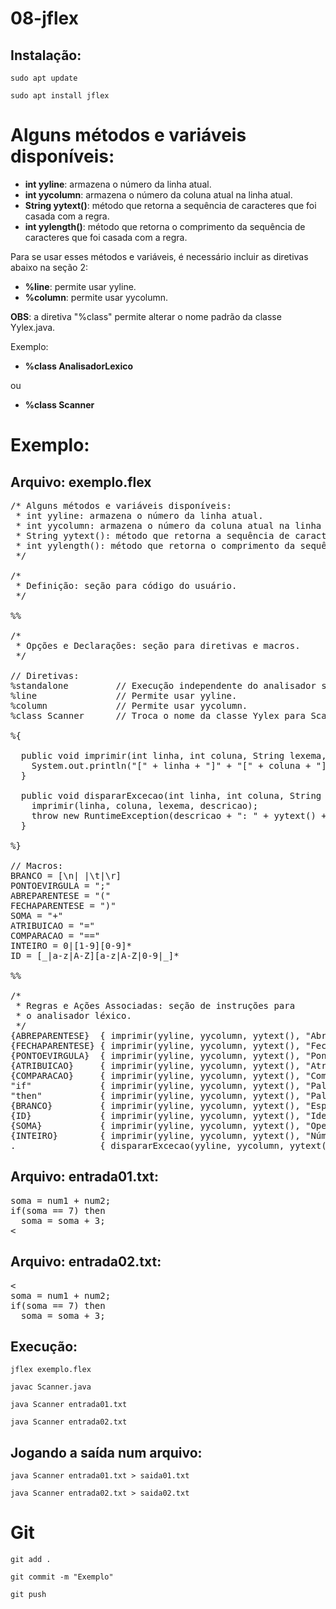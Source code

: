 # 08-jflex

## Instalação:
`sudo apt update`

`sudo apt install jflex`

# Alguns métodos e variáveis disponíveis:
 * **int yyline**: armazena o número da linha atual.
 * **int yycolumn**: armazena o número da coluna atual na linha atual.
 * **String yytext()**: método que retorna a sequência de caracteres que foi casada com a regra.
 * **int yylength()**: método que retorna o comprimento da sequência de caracteres que foi casada com a regra.

 Para se usar esses métodos e variáveis, é necessário incluir as diretivas abaixo na seção 2:
 * **%line**: permite usar yyline.
 * **%column**: permite usar yycolumn.

 **OBS**: a diretiva "%class" permite alterar o nome padrão da classe Yylex.java.
 
 Exemplo:
 
 * **%class AnalisadorLexico**
 
 ou
 
 * **%class Scanner**

# Exemplo: 

## Arquivo: exemplo.flex

<pre>
/* Alguns métodos e variáveis disponíveis:
 * int yyline: armazena o número da linha atual.
 * int yycolumn: armazena o número da coluna atual na linha atual.
 * String yytext(): método que retorna a sequência de caracteres que foi casada com a regra.
 * int yylength(): método que retorna o comprimento da sequência de caracteres que foi casada com a regra.
 */

/* 
 * Definição: seção para código do usuário. 
 */

%%

/* 
 * Opções e Declarações: seção para diretivas e macros. 
 */

// Diretivas:
%standalone         // Execução independente do analisador sintático.
%line               // Permite usar yyline.
%column             // Permite usar yycolumn.
%class Scanner      // Troca o nome da classe Yylex para Scanner.

%{

  public void imprimir(int linha, int coluna, String lexema, String descricao) {
    System.out.println("[" + linha + "]" + "[" + coluna + "] " + lexema + ": " + descricao + ".");
  }

  public void dispararExcecao(int linha, int coluna, String lexema, String descricao) {
    imprimir(linha, coluna, lexema, descricao);
    throw new RuntimeException(descricao + ": " + yytext() + "");
  }

%}

// Macros:
BRANCO = [\n| |\t|\r]
PONTOEVIRGULA = ";"
ABREPARENTESE = "("
FECHAPARENTESE = ")"
SOMA = "+"
ATRIBUICAO = "="
COMPARACAO = "=="
INTEIRO = 0|[1-9][0-9]*
ID = [_|a-z|A-Z][a-z|A-Z|0-9|_]*

%%

/*  
 * Regras e Ações Associadas: seção de instruções para
 * o analisador léxico. 
 */
{ABREPARENTESE}  { imprimir(yyline, yycolumn, yytext(), "Abre parêntese"); }
{FECHAPARENTESE} { imprimir(yyline, yycolumn, yytext(), "Fecha parêntese"); }
{PONTOEVIRGULA}  { imprimir(yyline, yycolumn, yytext(), "Ponto e vírgula"); }
{ATRIBUICAO}     { imprimir(yyline, yycolumn, yytext(), "Atribuição"); }
{COMPARACAO}     { imprimir(yyline, yycolumn, yytext(), "Comparação"); }   
"if"             { imprimir(yyline, yycolumn, yytext(), "Palavra reservada if"); }
"then"           { imprimir(yyline, yycolumn, yytext(), "Palavra reservada then"); }
{BRANCO}         { imprimir(yyline, yycolumn, yytext(), "Espaço em branco"); }
{ID}             { imprimir(yyline, yycolumn, yytext(), "Identificador"); }
{SOMA}           { imprimir(yyline, yycolumn, yytext(), "Operador de soma"); }
{INTEIRO}        { imprimir(yyline, yycolumn, yytext(), "Número inteiro"); }
.                { dispararExcecao(yyline, yycolumn, yytext(), "Caracter inválido"); }
</pre>

## Arquivo: entrada01.txt:
<pre>
soma = num1 + num2;
if(soma == 7) then
  soma = soma + 3;
<
</pre>

## Arquivo: entrada02.txt:

<pre>
<
soma = num1 + num2;
if(soma == 7) then
  soma = soma + 3;
</pre>

## Execução:
`jflex exemplo.flex`

`javac Scanner.java`

`java Scanner entrada01.txt`

`java Scanner entrada02.txt`

## Jogando a saída num arquivo:
`java Scanner entrada01.txt > saida01.txt`

`java Scanner entrada02.txt > saida02.txt`

# Git
`git add .`

`git commit -m "Exemplo"`

`git push`